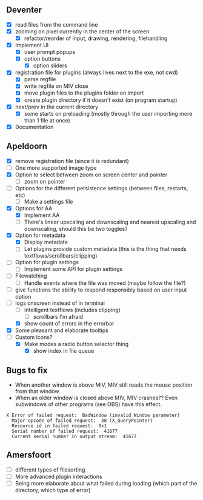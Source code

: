 ## Deventer
- [x] read files from the command line
- [x] zooming on pixel currently in the center of the screen
	- [x] refactor/reorder of input, drawing, rendering, filehandling
- [x] Implement UI
	- [x] user prompt popups
	- [x] option buttons
		- [x] option sliders
- [x] registration file for plugins (always lives next to the exe, not cwd)
	- [x] parse regfile
	- [x] write regfile on MIV close
	- [x] move plugin files to the plugins folder on import
	- [x] create plugin directory if it doesn't exist (on program startup)
- [x] next/prev in the current directory
	- [x] some starts on preloading (mostly through the user importing more than 1 file at once)
- [x] Documentation

## Apeldoorn
- [x] remove registration file (since it is redundant)
- [ ] One more supported image type
- [x] Option to select between zoom on screen center and pointer
	- [ ] zoom on pointer
- [ ] Options for the different persistence settings (between files, restarts, etc)
	- [ ] Make a settings file
- [x] Options for AA
	- [x] Implement AA
	- [ ] There's linear upscaling and downscaling and nearest upscaling and downscaling, should this be two toggles?
- [x] Option for metadata
	- [x] Display metadata
	- [ ] Let plugins provide custom metadata (this is the thing that needs textflows/scrollbars/clipping)
- [ ] Option for plugin settings
	- [ ] Implement some API for plugin settings
- [ ] Filewatching
	- [ ] Handle events where the file was moved (maybe follow the file?)
- [ ] give functions the ability to respond responsibly based on user input option
- [ ] logs onscreen instead of in terminal
	- [ ] intelligent textflows (includes clipping)
		- [ ] scrollbars I'm afraid
	- [x] show count of errors in the errorbar
- [x] Some pleasant and elaborate tooltips
- [ ] Custom icons?
	- [x] Make modes a radio button selector thing
		- [x] show index in file queue

## Bugs to fix
- When another window is above MIV, MIV still reads the mouse position from that window.
- When an older window is closed above MIV, MIV crashes?? Even subwindows of other programs (see OBS) have this effect.
```
X Error of failed request:  BadWindow (invalid Window parameter)
  Major opcode of failed request:  38 (X_QueryPointer)
  Resource id in failed request:  0x1
  Serial number of failed request:  41677
  Current serial number in output stream:  41677
```

## Amersfoort
- [ ] different types of filesorting
- [ ] More advanced plugin interactions
- [ ] Being more elaborate about what failed during loading (which part of the directory, which type of error)
